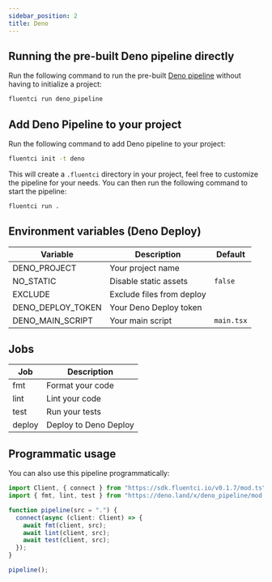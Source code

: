 ```yaml
---
sidebar_position: 2
title: Deno
---
```


## Running the pre-built Deno pipeline directly

Run the following command to run the pre-built [Deno pipeline](https://github.com/fluent-ci-templates/deno-pipeline) without having to initialize a project:

```bash
fluentci run deno_pipeline
```

## Add Deno Pipeline to your project

Run the following command to add Deno pipeline to your project:

```bash
fluentci init -t deno
```

This will create a `.fluentci` directory in your project, feel free to customize the pipeline for your needs.
You can then run the following command to start the pipeline:

```bash
fluentci run .
```

## Environment variables (Deno Deploy)

| Variable          | Description               | Default    |
| ----------------- | ------------------------- | ---------- |
| DENO_PROJECT      | Your project name         |            |
| NO_STATIC         | Disable static assets     | `false`    |
| EXCLUDE           | Exclude files from deploy |            |
| DENO_DEPLOY_TOKEN | Your Deno Deploy token    |            |
| DENO_MAIN_SCRIPT  | Your main script          | `main.tsx` |

## Jobs

| Job    | Description           |
| ------ | --------------------- |
| fmt    | Format your code      |
| lint   | Lint your code        |
| test   | Run your tests        |
| deploy | Deploy to Deno Deploy |

## Programmatic usage

You can also use this pipeline programmatically:

```ts
import Client, { connect } from "https://sdk.fluentci.io/v0.1.7/mod.ts";
import { fmt, lint, test } from "https://deno.land/x/deno_pipeline/mod.ts";

function pipeline(src = ".") {
  connect(async (client: Client) => {
    await fmt(client, src);
    await lint(client, src);
    await test(client, src);
  });
}

pipeline();
```
